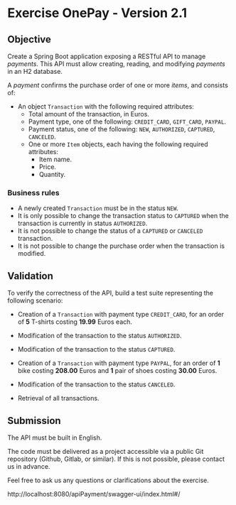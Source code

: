 # Exercise OnePay - Version 2.1

## Objective

Create a Spring Boot application exposing a RESTful API to manage _payments_.
This API must allow creating, reading, and modifying _payments_ in an H2 database.

A _payment_ confirms the purchase order of one or more _items_, and consists of:

- An object `Transaction` with the following required attributes:
    - Total amount of the transaction, in Euros.
    - Payment type, one of the following: `CREDIT_CARD`, `GIFT_CARD`, `PAYPAL`.
    - Payment status, one of the following: `NEW`, `AUTHORIZED`, `CAPTURED`, `CANCELED`.
    - One or more `Item` objects, each having the following required attributes:
        - Item name.
        - Price.
        - Quantity.

### Business rules

- A newly created `Transaction` must be in the status `NEW`.
- It is only possible to change the transaction status to `CAPTURED` when the transaction is currently in status `AUTHORIZED`.
- It is not possible to change the status of a `CAPTURED` or `CANCELED` transaction.
- It is not possible to change the purchase order when the transaction is modified.

## Validation

To verify the correctness of the API, build a test suite representing the following scenario:

- Creation of a `Transaction` with payment type `CREDIT_CARD`, for an order of **5** T-shirts costing **19.99** Euros each.
- Modification of the transaction to the status `AUTHORIZED`.
- Modification of the transaction to the status `CAPTURED`.

- Creation of a `Transaction` with payment type `PAYPAL`, for an order of **1** bike costing **208.00** Euros and **1** pair of shoes costing **30.00** Euros.
- Modification of the transaction to the status `CANCELED`.

- Retrieval of all transactions.

## Submission

The API must be built in English.

The code must be delivered as a project accessible via a public Git repository (Github, Gitlab, or similar). If this is not possible, please contact us in advance.

Feel free to ask us any questions or clarifications about the exercise.

http://localhost:8080/apiPayment/swagger-ui/index.html#/